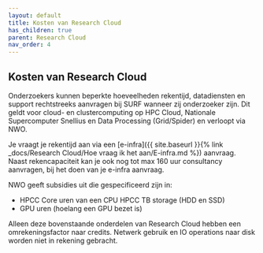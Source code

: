```yaml
---
layout: default
title: Kosten van Research Cloud
has_children: true
parent: Research Cloud
nav_order: 4
---
```


## Kosten van Research Cloud
Onderzoekers kunnen beperkte hoeveelheden rekentijd, datadiensten en support rechtstreeks aanvragen bij SURF wanneer zij onderzoeker zijn. Dit geldt voor cloud- en clustercomputing op HPC Cloud, Nationale Supercomputer Snellius en Data Processing (Grid/Spider) en verloopt via NWO. 

Je vraagt je rekentijd aan via een [e-infra]({{ site.baseurl }}{% link _docs/Research Cloud/Hoe vraag ik het aan/E-infra.md %}) aanvraag. Naast rekencapaciteit kan je ook nog tot max 160 uur consultancy aanvragen, bij het doen van je e-infra aanvraag.

NWO geeft subsidies uit die gespecificeerd zijn in: 
-	HPCC Core uren van een CPU HPCC TB storage (HDD en SSD) 
-	GPU uren (hoelang een GPU bezet is)

Alleen deze bovenstaande onderdelen van Research Cloud hebben een omrekeningsfactor naar credits. Netwerk gebruik en IO operations naar disk worden niet in rekening gebracht.
